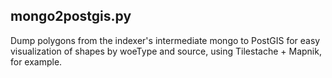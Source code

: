 mongo2postgis.py
----------------

Dump polygons from the indexer's intermediate mongo to PostGIS for easy visualization of shapes by woeType and source, using Tilestache + Mapnik, for example.
